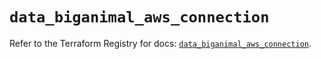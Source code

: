 # `data_biganimal_aws_connection`

Refer to the Terraform Registry for docs: [`data_biganimal_aws_connection`](https://registry.terraform.io/providers/enterprisedb/biganimal/3.1.1/docs/data-sources/aws_connection).
